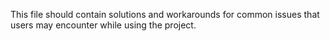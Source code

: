 This file should contain solutions and workarounds for common issues that users may encounter while using the project.